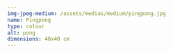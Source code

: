```yaml
---
img-jpeg-medium: /assets/medias/medium/pingpong.jpg
name: Pingpong
type: colour
alt: pong
dimensions: 40x40 cm
---
```

